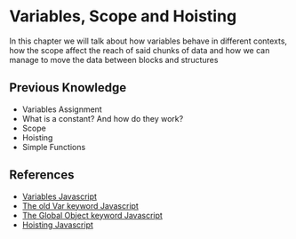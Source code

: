 # Variables, Scope and Hoisting

In this chapter we will talk about how variables behave in different contexts, how the scope affect the reach of said chunks of data and how we can manage to move the data between blocks and structures

## Previous Knowledge

* Variables Assignment
* What is a constant? And how do they work?
* Scope
* Hoisting
* Simple Functions

## References

* [Variables Javascript](https://javascript.info/variables)
* [The old Var keyword Javascript](https://javascript.info/var)
* [The Global Object keyword Javascript](https://javascript.info/global-object)
* [Hoisting Javascript](https://developer.mozilla.org/en-US/docs/Glossary/Hoisting)
